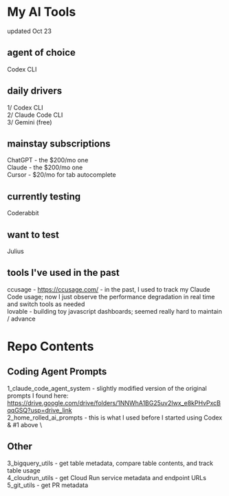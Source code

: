 # My AI Tools
updated Oct 23

## agent of choice
Codex CLI

## daily drivers
1/ Codex CLI \
2/ Claude Code CLI \
3/ Gemini (free)

## mainstay subscriptions
ChatGPT - the $200/mo one \
Claude - the $200/mo one \
Cursor - $20/mo for tab autocomplete

## currently testing
Coderabbit

## want to test
Julius

## tools I've used in the past
ccusage - https://ccusage.com/ - in the past, I used to track my Claude Code usage; now I just observe the performance degradation in real time and switch tools as needed \
lovable - building toy javascript dashboards; seemed really hard to maintain / advance

# Repo Contents
## Coding Agent Prompts
1_claude_code_agent_system - slightly modified version of the original prompts I found here: https://drive.google.com/drive/folders/1NNWhA1BG25uv2Iwx_e8kPHvPxcBqqGSQ?usp=drive_link \
2_home_rolled_ai_prompts - this is what I used before I started using Codex & #1 above \
## Other
3_bigquery_utils - get table metadata, compare table contents, and track table usage \
4_cloudrun_utils - get Cloud Run service metadata and endpoint URLs \
5_git_utils - get PR metadata



